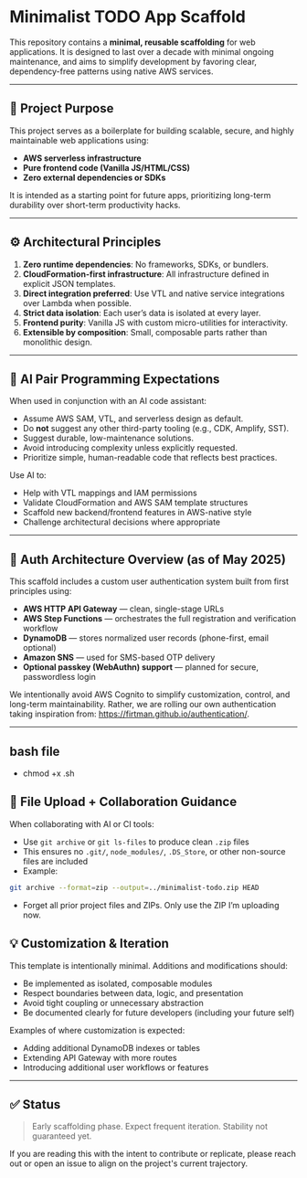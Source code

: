 # Minimalist TODO App Scaffold

This repository contains a **minimal, reusable scaffolding** for web applications. It is designed to last over a decade with minimal ongoing maintenance, and aims to simplify development by favoring clear, dependency-free patterns using native AWS services.

---

## 🧠 Project Purpose

This project serves as a boilerplate for building scalable, secure, and highly maintainable web applications using:

- **AWS serverless infrastructure**
- **Pure frontend code (Vanilla JS/HTML/CSS)**
- **Zero external dependencies or SDKs**

It is intended as a starting point for future apps, prioritizing long-term durability over short-term productivity hacks.

---

## ⚙️ Architectural Principles

1. **Zero runtime dependencies**: No frameworks, SDKs, or bundlers.
2. **CloudFormation-first infrastructure**: All infrastructure defined in explicit JSON templates.
3. **Direct integration preferred**: Use VTL and native service integrations over Lambda when possible.
4. **Strict data isolation**: Each user’s data is isolated at every layer.
5. **Frontend purity**: Vanilla JS with custom micro-utilities for interactivity.
6. **Extensible by composition**: Small, composable parts rather than monolithic design.

---

## 🤖 AI Pair Programming Expectations

When used in conjunction with an AI code assistant:

- Assume AWS SAM, VTL, and serverless design as default.
- Do **not** suggest any other third-party tooling (e.g., CDK, Amplify, SST).
- Suggest durable, low-maintenance solutions.
- Avoid introducing complexity unless explicitly requested.
- Prioritize simple, human-readable code that reflects best practices.

Use AI to:

- Help with VTL mappings and IAM permissions
- Validate CloudFormation and AWS SAM template structures
- Scaffold new backend/frontend features in AWS-native style
- Challenge architectural decisions where appropriate

---

## 🚀 Auth Architecture Overview (as of May 2025)

This scaffold includes a custom user authentication system built from first principles using:

- **AWS HTTP API Gateway** — clean, single-stage URLs
- **AWS Step Functions** — orchestrates the full registration and verification workflow
- **DynamoDB** — stores normalized user records (phone-first, email optional)
- **Amazon SNS** — used for SMS-based OTP delivery
- **Optional passkey (WebAuthn) support** — planned for secure, passwordless login

We intentionally avoid AWS Cognito to simplify customization, control, and long-term maintainability. Rather, we are rolling our own authentication taking inspiration from: https://firtman.github.io/authentication/.

---

## bash file

- chmod +x <filename>.sh

## 🔄 File Upload + Collaboration Guidance

When collaborating with AI or CI tools:

- Use `git archive` or `git ls-files` to produce clean `.zip` files
- This ensures no `.git/`, `node_modules/`, `.DS_Store`, or other non-source files are included
- Example:

```bash
git archive --format=zip --output=../minimalist-todo.zip HEAD
```

- Forget all prior project files and ZIPs. Only use the ZIP I’m uploading now.

## 💡 Customization & Iteration

This template is intentionally minimal. Additions and modifications should:

- Be implemented as isolated, composable modules
- Respect boundaries between data, logic, and presentation
- Avoid tight coupling or unnecessary abstraction
- Be documented clearly for future developers (including your future self)

Examples of where customization is expected:

- Adding additional DynamoDB indexes or tables
- Extending API Gateway with more routes
- Introducing additional user workflows or features

---

## ✅ Status

> Early scaffolding phase. Expect frequent iteration. Stability not guaranteed yet.

If you are reading this with the intent to contribute or replicate, please reach out or open an issue to align on the project's current trajectory.
